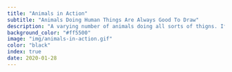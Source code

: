 ```yaml
---
title: "Animals in Action"
subtitle: "Animals Doing Human Things Are Always Good To Draw"
description: "A varying number of animals doing all sorts of thigns. If you don’t know what to draw, write, or create, start here."
background_color: "#ff5500"
image: "img/animals-in-action.gif"
color: "black"
index: true
date: 2020-01-28
---
```


<p class="_random random"
	data-child="span"
	data-params='{"min": 2, "max": 11}'
	data-template="[[ numbers ]] [[ animals-plural ]] [[ verbs ]]"></p>
	
